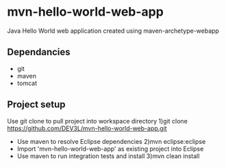 # mvn-hello-world-web-app
Java Hello World web application created using maven-archetype-webapp

## Dependancies
* git
* maven
* tomcat

## Project setup
Use git clone to pull project into workspace directory
1)git clone https://github.com/DEV3L/mvn-hello-world-web-app.git
* Use maven to resolve Eclipse dependencies
2)mvn eclipse:eclipse
* Import 'mvn-hello-world-web-app' as existing project into Eclipse 
* Use maven to run integration tests and install
3)mvn clean install
